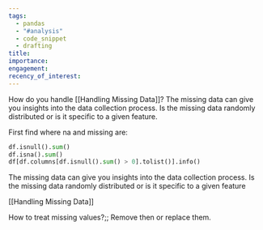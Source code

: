 ```yaml
---
tags:
  - pandas
  - "#analysis"
  - code_snippet
  - drafting
title: 
importance: 
engagement: 
recency_of_interest:
---
```

How do you handle [[Handling Missing Data]]? The missing data can give you insights into the data collection process.
Is the missing data randomly distributed or is it specific to a given feature.


First find where na and missing are:
```python
df.isnull().sum()
df.isna().sum()
df[df.columns[df.isnull().sum() > 0].tolist()].info()
```


The missing data can give you insights into the data collection process.
Is the missing data randomly distributed or is it specific to a given feature


[[Handling Missing Data]]


How to treat missing values?;; Remove then or replace them.